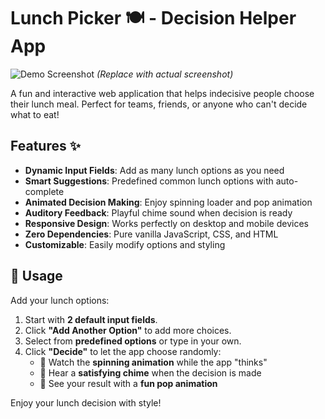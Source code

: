 # Lunch Picker 🍽️ - Decision Helper App

![Demo Screenshot](https://via.placeholder.com/600x400.png?text=Lunch+Picker+Demo+Preview) 
*(Replace with actual screenshot)*

A fun and interactive web application that helps indecisive people choose their lunch meal. Perfect for teams, friends, or anyone who can't decide what to eat!

## Features ✨

- **Dynamic Input Fields**: Add as many lunch options as you need
- **Smart Suggestions**: Predefined common lunch options with auto-complete
- **Animated Decision Making**: Enjoy spinning loader and pop animation
- **Auditory Feedback**: Playful chime sound when decision is ready
- **Responsive Design**: Works perfectly on desktop and mobile devices
- **Zero Dependencies**: Pure vanilla JavaScript, CSS, and HTML
- **Customizable**: Easily modify options and styling

## 🚀 Usage

Add your lunch options:

1. Start with **2 default input fields**.
2. Click **"Add Another Option"** to add more choices.
3. Select from **predefined options** or type in your own.
4. Click **"Decide"** to let the app choose randomly:
   - 🎯 Watch the **spinning animation** while the app "thinks"
   - 🔔 Hear a **satisfying chime** when the decision is made
   - 🎉 See your result with a **fun pop animation**

Enjoy your lunch decision with style!
